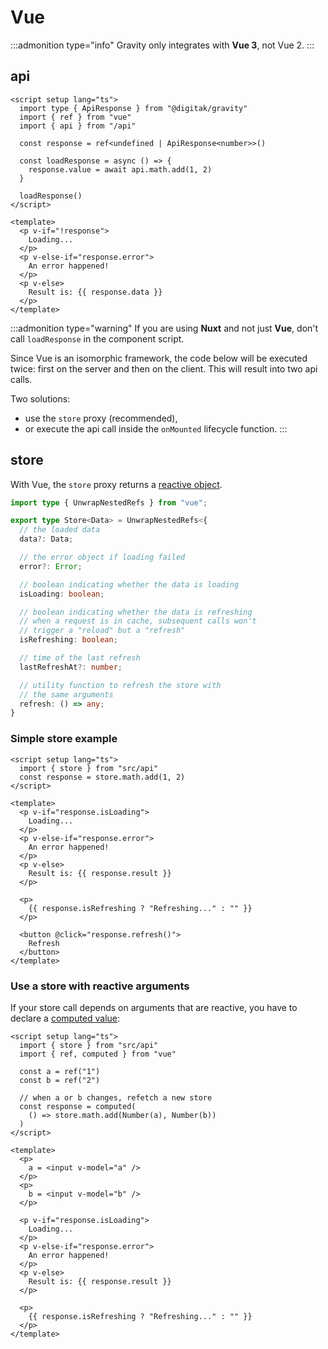 # Vue

:::admonition type="info"
Gravity only integrates with **Vue 3**, not Vue 2.
:::

## api

```vue
<script setup lang="ts">
  import type { ApiResponse } from "@digitak/gravity"
  import { ref } from "vue"
  import { api } from "/api"

  const response = ref<undefined | ApiResponse<number>>()

  const loadResponse = async () => {
    response.value = await api.math.add(1, 2)
  }
  
  loadResponse()
</script>

<template>
  <p v-if="!response">
    Loading...
  </p>
  <p v-else-if="response.error">
    An error happened!
  </p>
  <p v-else>
    Result is: {{ response.data }}
  </p>
</template>
```

:::admonition type="warning"
If you are using **Nuxt** and not just **Vue**, don't call `loadResponse` in the component script.

Since Vue is an isomorphic framework, the code below will be executed twice: first on the server and then on the client. This will result into two api calls.

Two solutions:
- use the `store` proxy (recommended),
- or execute the api call inside the `onMounted` lifecycle function.
:::


## store

With Vue, the `store` proxy returns a [reactive object](https://vuejs.org/api/reactivity-core.html#reactive).

```ts
import type { UnwrapNestedRefs } from "vue";

export type Store<Data> = UnwrapNestedRefs<{
  // the loaded data
  data?: Data;

  // the error object if loading failed
  error?: Error;

  // boolean indicating whether the data is loading
  isLoading: boolean; 

  // boolean indicating whether the data is refreshing
  // when a request is in cache, subsequent calls won't
  // trigger a "reload" but a "refresh"
  isRefreshing: boolean;

  // time of the last refresh
  lastRefreshAt?: number;

  // utility function to refresh the store with
  // the same arguments
  refresh: () => any;
}
```

### Simple store example

```vue
<script setup lang="ts">
  import { store } from "src/api"
  const response = store.math.add(1, 2)
</script>

<template>
  <p v-if="response.isLoading">
    Loading...
  </p>
  <p v-else-if="response.error">
    An error happened!
  </p>
  <p v-else>
    Result is: {{ response.result }}
  </p>

  <p>
    {{ response.isRefreshing ? "Refreshing..." : "" }}
  </p>

  <button @click="response.refresh()">
    Refresh
  </button>
</template>
```

### Use a store with reactive arguments

If your store call depends on arguments that are reactive, you have to declare a [computed value](https://vuejs.org/api/reactivity-core.html#computed):

```vue
<script setup lang="ts">
  import { store } from "src/api"
  import { ref, computed } from "vue"

  const a = ref("1")
  const b = ref("2")
  
  // when a or b changes, refetch a new store
  const response = computed(
    () => store.math.add(Number(a), Number(b))
  )
</script>

<template>
  <p>
    a = <input v-model="a" />
  </p>
  <p>
    b = <input v-model="b" />
  </p>

  <p v-if="response.isLoading">
    Loading...
  </p>
  <p v-else-if="response.error">
    An error happened!
  </p>
  <p v-else>
    Result is: {{ response.result }}
  </p>

  <p>
    {{ response.isRefreshing ? "Refreshing..." : "" }}
  </p>
</template>
```
